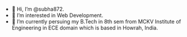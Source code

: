 - 👋 Hi, I’m @subha872.
- 👀 I’m interested in Web Development.
- 🌱 I’m currently persuing my B.Tech in 8th sem from MCKV Institute of Engineering in ECE domain which is based in Howrah, India.

<!---
subha872/subha872 is a ✨ special ✨ repository because its `README.md` (this file) appears on your GitHub profile.
You can click the Preview link to take a look at your changes.
--->
